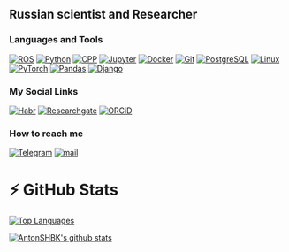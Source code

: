 ## Russian scientist and Researcher

### Languages and Tools
[![ROS](https://img.shields.io/badge/-ros-090909?style=for-the-badge&logo=ros)](https://github.com/AntonSHBK)
[![Python](https://img.shields.io/badge/-python-090909?style=for-the-badge&logo=python)](https://github.com/AntonSHBK)
[![CPP](https://img.shields.io/badge/-cpp-090909?style=for-the-badge&logo=cplusplus)](https://github.com/AntonSHBK)
[![Jupyter](https://img.shields.io/badge/-jupyter-090909?style=for-the-badge&logo=jupyter)](https://github.com/AntonSHBK)
[![Docker](https://img.shields.io/badge/-docker-090909?style=for-the-badge&logo=docker)](https://github.com/AntonSHBK)
[![Git](https://img.shields.io/badge/-git-090909?style=for-the-badge&logo=Git)](https://github.com/AntonSHBK)
[![PostgreSQL](https://img.shields.io/badge/-sql-090909?style=for-the-badge&logo=PostgreSQL)](https://github.com/AntonSHBK)
[![Linux](https://img.shields.io/badge/-linux-090909?style=for-the-badge&logo=Linux)](https://github.com/AntonSHBK)
[![PyTorch](https://img.shields.io/badge/-Pytorch-090909?style=for-the-badge&logo=pytorch)](https://github.com/AntonSHBK)
[![Pandas](https://img.shields.io/badge/-pandas-090909?style=for-the-badge&logo=pandas)](https://github.com/AntonSHBK)
[![Django](https://img.shields.io/badge/-django-090909?style=for-the-badge&logo=django)](https://github.com/AntonSHBK)

### My Social Links
[![Habr](https://img.shields.io/badge/-habr-090909?style=for-the-badge&logo=habr)](https://habr.com/ru/users/anton_shbk/publications/articles/)
[![Researchgate](https://img.shields.io/badge/-researchgate-090909?style=for-the-badge&logo=researchgate)](https://www.researchgate.net/profile/Anton-Pisarenko-2)
[![ORCiD](https://img.shields.io/badge/-ORCiD-090909?style=for-the-badge&logo=orcid)](https://orcid.org/0000-0002-9853-2982)

### How to reach me
[![Telegram](https://img.shields.io/badge/-telegram-090909?style=for-the-badge&logo=telegram)](https://t.me/antonSHBK)
[![mail](https://img.shields.io/badge/-yandex-090909?style=for-the-badge&logo=maildotru)](mailto:anton42@yandex.ru)



# ⚡ GitHub Stats
<div>

[![Top Languages](https://github-readme-stats.vercel.app/api/top-langs/?username=AntonSHBK&layout=donut-vertical&theme=radical&size_weight=0&count_weight=1)](https://github.com/AntonSHBK)

[![AntonSHBK's github stats](https://github-readme-stats.vercel.app/api?username=AntonSHBK&show_icons=true?count_private=true&theme=radical)](https://github.com/AntonSHBK)

</div>
